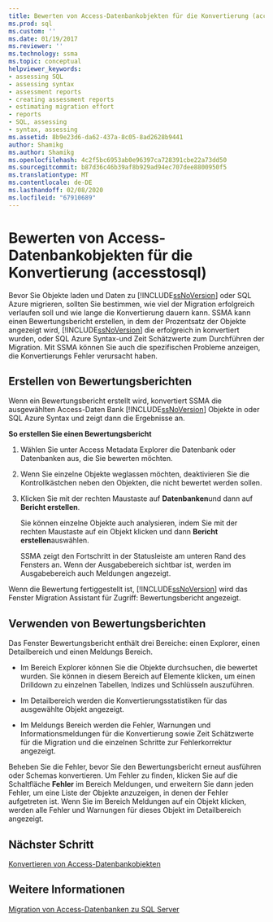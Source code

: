 ```yaml
---
title: Bewerten von Access-Datenbankobjekten für die Konvertierung (accesstosql) | Microsoft-Dokumentation
ms.prod: sql
ms.custom: ''
ms.date: 01/19/2017
ms.reviewer: ''
ms.technology: ssma
ms.topic: conceptual
helpviewer_keywords:
- assessing SQL
- assessing syntax
- assessment reports
- creating assessment reports
- estimating migration effort
- reports
- SQL, assessing
- syntax, assessing
ms.assetid: 8b9e23d6-da62-437a-8c05-8ad2628b9441
author: Shamikg
ms.author: Shamikg
ms.openlocfilehash: 4c2f5bc6953ab0e96397ca728391cbe22a73dd50
ms.sourcegitcommit: b87d36c46b39af8b929ad94ec707dee8800950f5
ms.translationtype: MT
ms.contentlocale: de-DE
ms.lasthandoff: 02/08/2020
ms.locfileid: "67910689"
---
```

# <a name="assessing-access-database-objects-for-conversion-accesstosql"></a>Bewerten von Access-Datenbankobjekten für die Konvertierung (accesstosql)
Bevor Sie Objekte laden und Daten zu [!INCLUDE[ssNoVersion](../../includes/ssnoversion-md.md)] oder SQL Azure migrieren, sollten Sie bestimmen, wie viel der Migration erfolgreich verlaufen soll und wie lange die Konvertierung dauern kann. SSMA kann einen Bewertungsbericht erstellen, in dem der Prozentsatz der Objekte angezeigt wird, [!INCLUDE[ssNoVersion](../../includes/ssnoversion-md.md)] die erfolgreich in konvertiert wurden, oder SQL Azure Syntax-und Zeit Schätzwerte zum Durchführen der Migration. Mit SSMA können Sie auch die spezifischen Probleme anzeigen, die Konvertierungs Fehler verursacht haben.  
  
## <a name="creating-assessment-reports"></a>Erstellen von Bewertungsberichten  
Wenn ein Bewertungsbericht erstellt wird, konvertiert SSMA die ausgewählten Access-Daten Bank [!INCLUDE[ssNoVersion](../../includes/ssnoversion-md.md)] Objekte in oder SQL Azure Syntax und zeigt dann die Ergebnisse an.  
  
**So erstellen Sie einen Bewertungsbericht**  
  
1.  Wählen Sie unter Access Metadata Explorer die Datenbank oder Datenbanken aus, die Sie bewerten möchten.  
  
2.  Wenn Sie einzelne Objekte weglassen möchten, deaktivieren Sie die Kontrollkästchen neben den Objekten, die nicht bewertet werden sollen.  
  
3.  Klicken Sie mit der rechten Maustaste auf **Datenbanken**und dann auf **Bericht erstellen**.  
  
    Sie können einzelne Objekte auch analysieren, indem Sie mit der rechten Maustaste auf ein Objekt klicken und dann **Bericht erstellen**auswählen.  
  
    SSMA zeigt den Fortschritt in der Statusleiste am unteren Rand des Fensters an. Wenn der Ausgabebereich sichtbar ist, werden im Ausgabebereich auch Meldungen angezeigt.  
  
Wenn die Bewertung fertiggestellt ist, [!INCLUDE[ssNoVersion](../../includes/ssnoversion-md.md)] wird das Fenster Migration Assistant für Zugriff: Bewertungsbericht angezeigt.  
  
## <a name="using-assessment-reports"></a>Verwenden von Bewertungsberichten  
Das Fenster Bewertungsbericht enthält drei Bereiche: einen Explorer, einen Detailbereich und einen Meldungs Bereich.  
  
-   Im Bereich Explorer können Sie die Objekte durchsuchen, die bewertet wurden. Sie können in diesem Bereich auf Elemente klicken, um einen Drilldown zu einzelnen Tabellen, Indizes und Schlüsseln auszuführen.  
  
-   Im Detailbereich werden die Konvertierungsstatistiken für das ausgewählte Objekt angezeigt.  
  
-   Im Meldungs Bereich werden die Fehler, Warnungen und Informationsmeldungen für die Konvertierung sowie Zeit Schätzwerte für die Migration und die einzelnen Schritte zur Fehlerkorrektur angezeigt.  
  
Beheben Sie die Fehler, bevor Sie den Bewertungsbericht erneut ausführen oder Schemas konvertieren. Um Fehler zu finden, klicken Sie auf die Schaltfläche **Fehler** im Bereich Meldungen, und erweitern Sie dann jeden Fehler, um eine Liste der Objekte anzuzeigen, in denen der Fehler aufgetreten ist. Wenn Sie im Bereich Meldungen auf ein Objekt klicken, werden alle Fehler und Warnungen für dieses Objekt im Detailbereich angezeigt.  
  
## <a name="next-step"></a>Nächster Schritt  
[Konvertieren von Access-Datenbankobjekten](converting-access-database-objects-accesstosql.md)  
  
## <a name="see-also"></a>Weitere Informationen  
[Migration von Access-Datenbanken zu SQL Server](migrating-access-databases-to-sql-server-azure-sql-db-accesstosql.md)  
  
